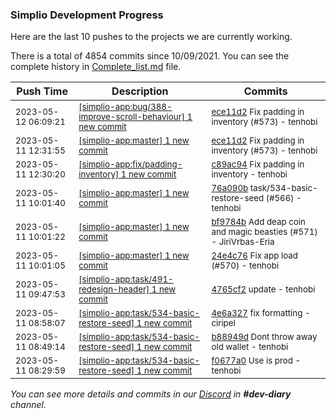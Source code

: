
### Simplio Development Progress

Here are the last 10 pushes to the projects we are currently working.

There is a total of 4854 commits since 10/09/2021. You can see the complete history in
 [Complete_list.md](Complete_list.md) file.

| Push Time | Description | Commits |
| --- | --- | --- |
| <sub>2023-05-12 06:09:21</sub> | <sub>[[simplio-app:bug/388\-improve\-scroll\-behaviour] 1 new commit](https://github.com/SimplioOfficial/simplio-app/commit/ece11d2d460007f8b37981983604a9b198a2250a)</sub> | <sub>[ece11d2](https://github.com/SimplioOfficial/simplio-app/commit/ece11d2d460007f8b37981983604a9b198a2250a) Fix padding in inventory (#573) - tenhobi</sub> |
| <sub>2023-05-11 12:31:55</sub> | <sub>[[simplio-app:master] 1 new commit](https://github.com/SimplioOfficial/simplio-app/commit/ece11d2d460007f8b37981983604a9b198a2250a)</sub> | <sub>[ece11d2](https://github.com/SimplioOfficial/simplio-app/commit/ece11d2d460007f8b37981983604a9b198a2250a) Fix padding in inventory (#573) - tenhobi</sub> |
| <sub>2023-05-11 12:30:20</sub> | <sub>[[simplio-app:fix/padding\-inventory] 1 new commit](https://github.com/SimplioOfficial/simplio-app/commit/c89ac94e8759e688cdb000af41441747c48ef6c3)</sub> | <sub>[c89ac94](https://github.com/SimplioOfficial/simplio-app/commit/c89ac94e8759e688cdb000af41441747c48ef6c3) Fix padding in inventory - tenhobi</sub> |
| <sub>2023-05-11 10:01:40</sub> | <sub>[[simplio-app:master] 1 new commit](https://github.com/SimplioOfficial/simplio-app/commit/76a090b487b62b48f37f6c4ac2dc9a875018b397)</sub> | <sub>[76a090b](https://github.com/SimplioOfficial/simplio-app/commit/76a090b487b62b48f37f6c4ac2dc9a875018b397) task/534-basic-restore-seed (#566) - tenhobi</sub> |
| <sub>2023-05-11 10:01:22</sub> | <sub>[[simplio-app:master] 1 new commit](https://github.com/SimplioOfficial/simplio-app/commit/bf9784be7c2891272c4beb89df0dcc0a7eac8e98)</sub> | <sub>[bf9784b](https://github.com/SimplioOfficial/simplio-app/commit/bf9784be7c2891272c4beb89df0dcc0a7eac8e98) Add deap coin and magic beasties (#571) - JiriVrbas\-Eria</sub> |
| <sub>2023-05-11 10:01:05</sub> | <sub>[[simplio-app:master] 1 new commit](https://github.com/SimplioOfficial/simplio-app/commit/24e4c76feaa6727fe9309f71cb1590463647a0c3)</sub> | <sub>[24e4c76](https://github.com/SimplioOfficial/simplio-app/commit/24e4c76feaa6727fe9309f71cb1590463647a0c3) Fix app load (#570) - tenhobi</sub> |
| <sub>2023-05-11 09:47:53</sub> | <sub>[[simplio-app:task/491\-redesign\-header] 1 new commit](https://github.com/SimplioOfficial/simplio-app/commit/4765cf23f09d338bb5e409536f8f53b393ce0d5e)</sub> | <sub>[4765cf2](https://github.com/SimplioOfficial/simplio-app/commit/4765cf23f09d338bb5e409536f8f53b393ce0d5e) update - tenhobi</sub> |
| <sub>2023-05-11 08:58:07</sub> | <sub>[[simplio-app:task/534\-basic\-restore\-seed] 1 new commit](https://github.com/SimplioOfficial/simplio-app/commit/4e6a327ac3499a7b14715c71f463d09e08b3a3b2)</sub> | <sub>[4e6a327](https://github.com/SimplioOfficial/simplio-app/commit/4e6a327ac3499a7b14715c71f463d09e08b3a3b2) fix formatting - ciripel</sub> |
| <sub>2023-05-11 08:49:14</sub> | <sub>[[simplio-app:task/534\-basic\-restore\-seed] 1 new commit](https://github.com/SimplioOfficial/simplio-app/commit/b88949dd562cd67acde312c6fae7da3070b9e897)</sub> | <sub>[b88949d](https://github.com/SimplioOfficial/simplio-app/commit/b88949dd562cd67acde312c6fae7da3070b9e897) Dont throw away old wallet - tenhobi</sub> |
| <sub>2023-05-11 08:29:59</sub> | <sub>[[simplio-app:task/534\-basic\-restore\-seed] 1 new commit](https://github.com/SimplioOfficial/simplio-app/commit/f0677a06d9fa52cadccc7eae410a793386ac864b)</sub> | <sub>[f0677a0](https://github.com/SimplioOfficial/simplio-app/commit/f0677a06d9fa52cadccc7eae410a793386ac864b) Use is prod - tenhobi</sub> |

_You can see more details and commits in our [Discord](https://discord.gg/aKhjuwZmdP) in **#dev-diary** channel._
